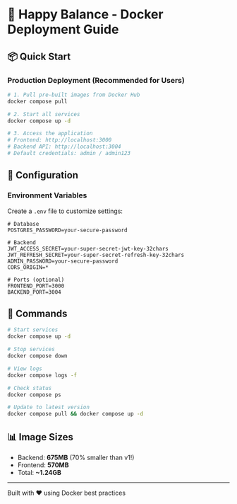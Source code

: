 # 🐳 Happy Balance - Docker Deployment Guide

## 📦 Quick Start

### Production Deployment (Recommended for Users)

```bash
# 1. Pull pre-built images from Docker Hub
docker compose pull

# 2. Start all services
docker compose up -d

# 3. Access the application
# Frontend: http://localhost:3000
# Backend API: http://localhost:3004
# Default credentials: admin / admin123
```

## 🔧 Configuration

### Environment Variables

Create a `.env` file to customize settings:

```env
# Database
POSTGRES_PASSWORD=your-secure-password

# Backend
JWT_ACCESS_SECRET=your-super-secret-jwt-key-32chars
JWT_REFRESH_SECRET=your-super-secret-refresh-key-32chars
ADMIN_PASSWORD=your-secure-password
CORS_ORIGIN=*

# Ports (optional)
FRONTEND_PORT=3000
BACKEND_PORT=3004
```

## 🚀 Commands

```bash
# Start services
docker compose up -d

# Stop services
docker compose down

# View logs
docker compose logs -f

# Check status
docker compose ps

# Update to latest version
docker compose pull && docker compose up -d
```

## 📊 Image Sizes

- Backend: **675MB** (70% smaller than v1!)
- Frontend: **570MB**
- Total: **~1.24GB**

---
Built with ❤️ using Docker best practices
